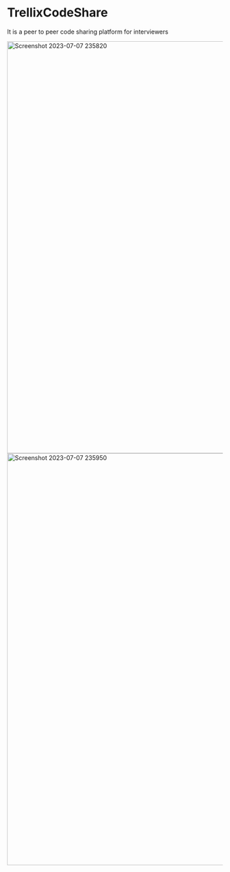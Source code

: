 # TrellixCodeShare
It is a peer to peer code sharing platform for interviewers

<img width="960" alt="Screenshot 2023-07-07 235820" src="https://github.com/PsuedoGuy2020/TrellixCodeShare/assets/76483737/ffd02b9d-0bbe-446c-bf0f-a6d7c23d32a7">

<img width="960" alt="Screenshot 2023-07-07 235950" src="https://github.com/PsuedoGuy2020/TrellixCodeShare/assets/76483737/e3322c3c-28bc-4d41-8653-51d31e8d670e">
